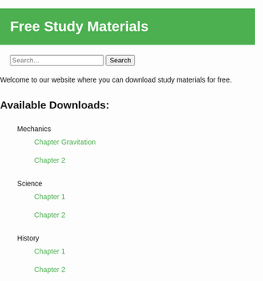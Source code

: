 <!DOCTYPE html>
<html>
<head>
  <title>Free Study Materials</title>
  <style>
    body {
      font-family: Arial, sans-serif;
      margin: 0;
      padding: 0;
    }
    h1 {
      background-color: #4CAF50;
      color: white;
      padding: 20px;
    }
    li {
      list-style-type: none;
      margin: 0;
      padding: 10px;
    }
    li a {
      color: #4CAF50;
      text-decoration: none;
    }
    li a:hover {
      color: white;
      background-color: #4CAF50;
    }
    form {
      margin: 20px;
    }
  </style>
</head>
<body>
  <h1>Free Study Materials</h1>
  <form>
    <input type="search" placeholder="Search...">
    <button>Search</button>
  </form>
  <p>Welcome to our website where you can download study materials for free.</p>
  <h2>Available Downloads:</h2>
  <ul>
    <li>Mechanics
      <ul>
        <li><a href="gravitation.pdf">Chapter Gravitation</a></li>
        <li><a href="math_chapter2.pdf">Chapter 2</a></li>
      </ul>
    </li>
    <li>Science
      <ul>
        <li><a href="science_chapter1.pdf">Chapter 1</a></li>
        <li><a href="science_chapter2.pdf">Chapter 2</a></li>
      </ul>
    </li>
    <li>History
      <ul>
        <li><a href="history_chapter1.pdf">Chapter 1</a></li>
        <li><a href="history_chapter2.pdf">Chapter 2</a></li>
      </ul>
    </li>
  </ul>
</body>
</html>
